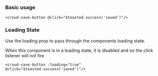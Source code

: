 ### Basic usage

    <croud-save-button @click="$toasted.success('saved')"/>

### Loading State
Use the loading prop to pass through the components loading state.

When this component is in a loading state, it is disabled and so the click listener will not fire

    <croud-save-button :loading="true" @click="$toasted.success('saved')"/>

